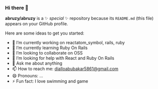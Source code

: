 ### Hi there 👋

**abruzy/abruzy** is a ✨ _special_ ✨ repository because its `README.md` (this file) appears on your GitHub profile.

Here are some ideas to get you started:

- 🔭 I’m currently working on reactatom_symbol, rails, ruby
- 🌱 I’m currently learning Ruby On Rails
- 👯 I’m looking to collaborate on OSS
- 🤔 I’m looking for help with React and Ruby On Rails
- 💬 Ask me about anything
- 📫 How to reach me: dialloabubakar5861@gmail.com
- 😄 Pronouns: ...
- ⚡ Fun fact: I love swimming and game
